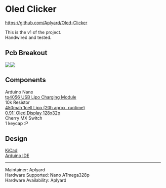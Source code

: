 # Oled Clicker
https://github.com/Aplyard/Oled-Clicker

This is the v1 of the project.  
Handwired and tested.  


Pcb Breakout
-  
![](https://i.imgur.com/7iv7Ryn.png)![](https://i.imgur.com/NoZrHfp.png)

**Components**  
-
Arduino Nano  
[tp4056 USB Lipo Charging Module](https://i.imgur.com/EEmYTeY.png)  
10k Resistor  
[450mah 1cell Lipo (20h aprox. runtime)](https://i.imgur.com/DlrVCJd.png)  
[0.91' Oled Display 128x32p](https://i.imgur.com/tNMHrN5.jpg)  
Cherry MX Switch  
1 keycap :P

**Design**
-  
    
[KiCad](https://github.com/KiCad)    
[Arduino IDE](https://www.arduino.cc/en/main/software)

---   
Maintainer: Aplyard  
Hardware Supported: Nano ATmega328p  
Hardware Availability: Aplyard

